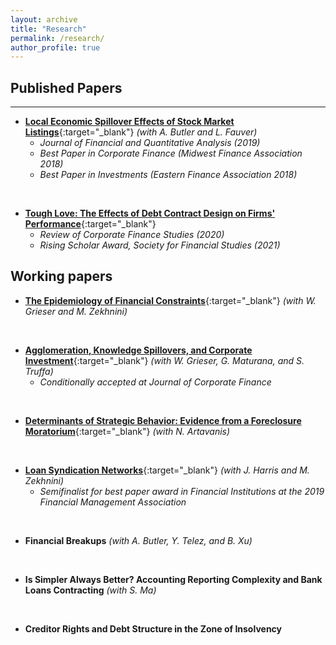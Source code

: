 ```yaml
---
layout: archive
title: "Research"
permalink: /research/
author_profile: true
---
```


## Published Papers

---
- [**Local Economic Spillover Effects of Stock Market Listings**](https://papers.ssrn.com/sol3/papers.cfm?abstract_id=2695464){:target="\_blank"} *(with A. Butler and L. Fauver)*
  - *Journal of Financial and Quantitative Analysis (2019)*
  - *Best Paper in Corporate Finance (Midwest Finance Association 2018)*
  - *Best Paper in Investments (Eastern Finance Association 2018)*

<br />

- [**Tough Love: The Effects of Debt Contract Design on Firms' Performance**](https://papers.ssrn.com/sol3/papers.cfm?abstract_id=2551333){:target="\_blank"}
  - *Review of Corporate Finance Studies (2020)*
  - *Rising Scholar Award, Society for Financial Studies (2021)*


## Working papers
- [**The Epidemiology of Financial Constraints**](https://papers.ssrn.com/sol3/papers.cfm?abstract_id=3904480){:target="\_blank"} *(with W. Grieser and M. Zekhnini)*
<br />

- [**Agglomeration, Knowledge Spillovers, and Corporate Investment**](https://papers.ssrn.com/sol3/papers.cfm?abstract_id=2851588){:target="\_blank"} *(with W. Grieser, G. Maturana, and S. Truffa)*
  - *Conditionally accepted at Journal of Corporate Finance*
<br />

- [**Determinants of Strategic Behavior: Evidence from a Foreclosure Moratorium**](https://papers.ssrn.com/sol3/papers.cfm?abstract_id=2946595){:target="\_blank"} *(with N. Artavanis)*
<br />

- [**Loan Syndication Networks**](https://papers.ssrn.com/sol3/papers.cfm?abstract_id=3295980){:target="\_blank"} *(with J. Harris and M. Zekhnini)*
  - *Semifinalist for best paper award in Financial Institutions at the 2019 Financial Management Association*
<br />

- **Financial Breakups** *(with A. Butler, Y. Telez, and B. Xu)*
<br />

- **Is Simpler Always Better? Accounting Reporting Complexity and Bank Loans Contracting**
*(with S. Ma)*
<br />

- **Creditor Rights and Debt Structure in the Zone of Insolvency**





<!-- 
{% if author.googlescholar %}
  You can also find my articles on <u><a href="{{author.googlescholar}}">my Google Scholar profile</a>.</u>
{% endif %}

{% include base_path %}

{% for post in site.publications reversed %}
  {% include archive-single.html %}
{% endfor %}
 -->